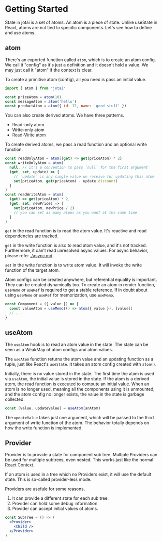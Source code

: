 # Getting Started

State in jotai is a set of atoms.
An atom is a piece of state.
Unlike useState in React, atoms are not tied to specific components.
Let's see how to define and use atoms.

## atom

There's an exported function called `atom`, which is to create
an atom config. We call it "config" as it's just a definition
and it doesn't hold a value. We may just call it "atom" if the context is clear.

To create a primitive atom (config), all you need is pass an initial value.

```js
import { atom } from 'jotai'

const priceAtom = atom(10)
const messageAtom = atom('hello')
const productAtom = atom({ id: 12, name: 'good stuff' })
```

You can also create derived atoms. We have three patterns.

- Read-only atom
- Write-only atom
- Read-Write atom

To create derived atoms, we pass a read function and an optional write function.

```js
const readOnlyAtom = atom((get) => get(priceAtom) * 2)
const writeOnlyAtom = atom(
  null, // it's a convention to pass `null` for the first argument
  (get, set, update) => {
    // `update` is any single value we receive for updating this atom
    set(priceAtom, get(priceAtom) - update.discount)
  }
)
const readWriteAtom = atom(
  (get) => get(priceAtom) * 2,
  (get, set, newPrice) => {
    set(priceAtom, newPrice / 2)
    // you can set as many atoms as you want at the same time
  }
)
```

`get` in the read function is to read the atom value.
It's reactive and read dependencies are tracked.

`get` in the write function is also to read atom value, and it's not tracked.
Furthermore, it can't read unresolved async values.
For async behavior, please refer [./async.md](async.md).

`set` in the write function is to write atom value.
It will invoke the write function of the target atom.

Atom configs can be created anywhere, but referential equality is important.
They can be created dynamically too.
To create an atom in render function, `useMemo` or `useRef` is required to get a stable reference. If in doubt about using `useMemo` or `useRef` for memorization, use `useMemo`.

```jsx
const Component = ({ value }) => {
  const valueAtom = useMemo(() => atom({ value }), [value])
  // ...
}
```

## useAtom

The `useAtom` hook is to read an atom value in the state.
The state can be seen as a WeakMap of atom configs and atom values.

The `useAtom` function returns the atom value and an updating function as a tuple,
just like React's `useState`.
It takes an atom config created with `atom()`.

Initially, there is no value stored in the state.
The first time the atom is used via `useAtom`,
the initial value is stored in the state.
If the atom is a derived atom, the read function is executed to compute an initial value.
When an atom is no longer used, meaning all the components using it is unmounted,
and the atom config no longer exists, the value in the state is garbage collected.

```js
const [value, updateValue] = useAtom(anAtom)
```

The `updateValue` takes just one argument, which will be passed
to the third argument of write function of the atom.
The behavior totally depends on how the write function is implemented.

## Provider

Provider is to provide a state for component sub tree.
Multiple Providers can be used for multiple subtrees, even nested.
This works just like the normal React Context.

If an atom is used in a tree which no Providers exist,
it will use the default state. This is so-called provider-less mode.

Providers are usefule for some reasons.

1. It can provide a different state for each sub tree.
2. Provider can hold some debug information.
3. Provider can accept initial values of atoms.

```jsx
const SubTree = () => (
  <Provider>
    <Child />
  </Provider>
)
```
